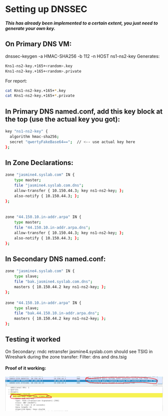 # Setting up DNSSEC
***This has already been implemented to a certain extent, you just need to generate your own key.***

## On Primary DNS VM:
dnssec-keygen -a HMAC-SHA256 -b 112 -n HOST ns1-ns2-key
Generates:
```sh
Kns1-ns2-key.+165+<random>.key
Kns1-ns2-key.+165+<random>.private
```

For report:
```sh
cat Kns1-ns2-key.+165+*.key
cat Kns1-ns2-key.+165+*.private
```


## In Primary DNS named.conf, add this key block at the top (use the actual key you got):
```sh
key "ns1-ns2-key" {
  algorithm hmac-sha256;
  secret "qwertyFakeBase64==";  // <-- use actual key here
};
```

## In Zone Declarations:
```sh
zone "jasmine4.syslab.com" IN {
    type master;
    file "jasmine4.syslab.com.dns";
    allow-transfer { 10.150.44.3; key ns1-ns2-key; };
    also-notify { 10.150.44.3; };
};


zone "44.150.10.in-addr.arpa" IN {
    type master;
    file "44.150.10.in-addr.arpa.dns";
    allow-transfer { 10.150.44.3; key ns1-ns2-key; };
    also-notify { 10.150.44.3; };
};
```

## In Secondary DNS named.conf:
```sh
zone "jasmine4.syslab.com" IN {
    type slave;
    file "bak.jasmine4.syslab.com.dns";
    masters { 10.150.44.2 key ns1-ns2-key; };
};

zone "44.150.10.in-addr.arpa" IN {
    type slave;
    file "bak.44.150.10.in-addr.arpa.dns";
    masters { 10.150.44.2 key ns1-ns2-key; };
};
```

## Testing it worked
On Secondary: rndc retransfer jasmine4.syslab.com
should see TSIG in Wireshark during the zone transfer:
Filter: dns and dns.tsig

#### Proof of it working:

![Image](pictures/net_serv5.png)